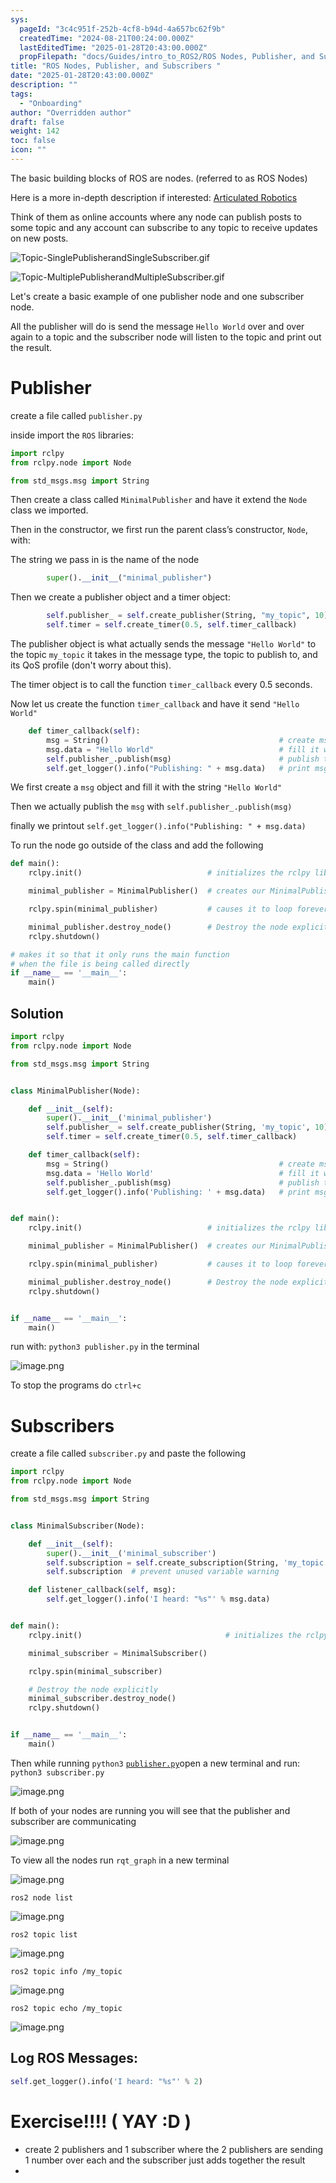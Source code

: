 ```yaml
---
sys:
  pageId: "3c4c951f-252b-4cf8-b94d-4a657bc62f9b"
  createdTime: "2024-08-21T00:24:00.000Z"
  lastEditedTime: "2025-01-28T20:43:00.000Z"
  propFilepath: "docs/Guides/intro_to_ROS2/ROS Nodes, Publisher, and Subscribers .md"
title: "ROS Nodes, Publisher, and Subscribers "
date: "2025-01-28T20:43:00.000Z"
description: ""
tags:
  - "Onboarding"
author: "Overridden author"
draft: false
weight: 142
toc: false
icon: ""
---
```


The basic building blocks of ROS are nodes. (referred to as ROS Nodes)

Here is a more in-depth description if interested: [Articulated Robotics](https://articulatedrobotics.xyz/tutorials/ready-for-ros/ros-overview#2-nodes)

Think of them as online accounts where any node can publish posts to some topic and any account can subscribe to any topic to receive updates on new posts.

![Topic-SinglePublisherandSingleSubscriber.gif](https://docs.ros.org/en/humble/_images/Topic-SinglePublisherandSingleSubscriber.gif)

![Topic-MultiplePublisherandMultipleSubscriber.gif](https://docs.ros.org/en/humble/_images/Topic-MultiplePublisherandMultipleSubscriber.gif)

Let's create a basic example of one publisher node and one subscriber node.

All the publisher will do is send the message `Hello World` over and over again to a topic and the subscriber node will listen to the topic and print out the result.

# Publisher

create a file called `publisher.py` 

inside import the `ROS` libraries:

```python
import rclpy
from rclpy.node import Node

from std_msgs.msg import String
```

Then create a class called `MinimalPublisher` and have it extend the `Node` class we imported.

Then in the constructor, we first run the parent class’s constructor, `Node`, with:

The string we pass in is the name of the node

```python
        super().__init__("minimal_publisher")
```

Then we create a publisher object and a timer object:

```python
        self.publisher_ = self.create_publisher(String, "my_topic", 10)
        self.timer = self.create_timer(0.5, self.timer_callback)
```

The publisher object is what actually sends the message `"Hello World"` to the topic `my_topic` it takes in the message type, the topic to publish to, and its QoS profile (don't worry about this).

The timer object is to call the function `timer_callback` every 0.5 seconds.

Now let us create the function `timer_callback` and have it send `"Hello World"`

```python
    def timer_callback(self):
        msg = String()                                      # create msg object
        msg.data = "Hello World"                            # fill it with data
        self.publisher_.publish(msg)                        # publish the message
        self.get_logger().info("Publishing: " + msg.data)   # print msg
```

We first create a `msg` object and fill it with the string `"Hello World"`

Then we actually publish the `msg` with `self.publisher_.publish(msg)`

finally we printout `self.get_logger().info("Publishing: " + msg.data)`

To run the node go outside of the class and add the following

```python
def main():
    rclpy.init()                            # initializes the rclpy library

    minimal_publisher = MinimalPublisher()  # creates our MinimalPublisher object

    rclpy.spin(minimal_publisher)           # causes it to loop forever

    minimal_publisher.destroy_node()        # Destroy the node explicitly
    rclpy.shutdown()

# makes it so that it only runs the main function
# when the file is being called directly
if __name__ == '__main__': 
    main()
```

## Solution

```python
import rclpy
from rclpy.node import Node

from std_msgs.msg import String


class MinimalPublisher(Node):

    def __init__(self):
        super().__init__('minimal_publisher')
        self.publisher_ = self.create_publisher(String, 'my_topic', 10)
        self.timer = self.create_timer(0.5, self.timer_callback)

    def timer_callback(self):
        msg = String()                                      # create msg object
        msg.data = 'Hello World'                            # fill it with data
        self.publisher_.publish(msg)                        # publish the message
        self.get_logger().info('Publishing: ' + msg.data)   # print msg


def main():
    rclpy.init()                            # initializes the rclpy library

    minimal_publisher = MinimalPublisher()  # creates our MinimalPublisher object

    rclpy.spin(minimal_publisher)           # causes it to loop forever

    minimal_publisher.destroy_node()        # Destroy the node explicitly
    rclpy.shutdown()


if __name__ == '__main__':
    main()
```

run with: `python3 publisher.py` in the terminal

![image.png](https://prod-files-secure.s3.us-west-2.amazonaws.com/d518164a-d88e-44d1-a4ee-3adb3bd8bce0/9214accb-ad5b-44f1-a31c-b3167c59138b/image.png?X-Amz-Algorithm=AWS4-HMAC-SHA256&X-Amz-Content-Sha256=UNSIGNED-PAYLOAD&X-Amz-Credential=ASIAZI2LB466W463CCKQ%2F20250625%2Fus-west-2%2Fs3%2Faws4_request&X-Amz-Date=20250625T004343Z&X-Amz-Expires=3600&X-Amz-Security-Token=IQoJb3JpZ2luX2VjEEAaCXVzLXdlc3QtMiJHMEUCIDr2OHPu5IKJjDNJ1sX0R9CSWImU%2Fkvi%2BOqKYpjN9ezdAiEAq0rmxmJwgK7xzhii5gcZ6bEM%2FEpLwAEzHmPqiGAm6xEq%2FwMIORAAGgw2Mzc0MjMxODM4MDUiDAKarkrq6wqrj5LmaCrcA3VtNIGYZt2y6DRmtkkdYYVhdLksOpx0WQqF8xPJyTA7TbHH3a60LSC8nD1ZQ6rtsKnspDp%2FGOe%2FUBCWWO2Fe6BQW7189i5KJZZ0pxg3JcfJlRnsqyEBganMeUr%2B0KBKbSJDAbdTuMJpOXzFyPXm%2FQfdj8HVxXLbwT%2BTxNJR9ufJnOQQRCQmEPL1iQo%2BL8%2FNi7ZkS%2FuceU35EWM%2FU44F2y4IQN3409rsfwtpcyMbMdAQe2GsZ1rDJsR3vyEXx88aR%2B%2FELQRbMJNu943AmjvzID8NIRuBMjVkORtuVmRnMv%2Bgs7066wQsFjVpqCK0%2Bu0IRWdKaIauAOPhZgBCmIM%2Bvd19k9uPBjxlG%2BSMv54vH%2BU98Jn9eZzEwV%2BgU8igY5Jqzypvy4a0IsMc%2FRaWcnIu5qXIxiuObPpbQKGpWXn%2FidkA2kVXk0psYgf%2FUUuWFd76GmriBWb1ls%2F52r%2BlToYUycvZnOiHj8E2ZpbyxXqZCwAItDebtJlHFn0bUSHxsIFR%2FrWlrfcqw2oW0Bkdr7%2FFWrLFpEeuFE1EcMUjoHlfoOeG9cp1GpSMRBsb4Da18vzHkomp2C5xrNY%2BAgLnPARzG1BOkdyUWOxCzNAkjwZG5qRg4azDE6K8O2QYWLHrMPfu7MIGOqUBZ2rTKuFY050OH0YSUCoNOzs7aVwR%2B1A%2F3GQJEDEwhuJAmKUVTVjFjLI1eJorTB4rPs2lD37jawfHucF%2BDaawTtL5D67rPjpTVDYW1DUZ1VzqcPC7C9mvm4TD1EiaY%2Bi7Odkquz6%2BLPHs%2BMybzN4A%2BFr22AHtmBnPMe84OZSarRhCSWKw%2FQwjLpkTpIyKY3wzuN2fmBrNUIbdU21BVWRF2EHUm3wV&X-Amz-Signature=fe2d648974853874b0a189d875c6bcc8be1ec2dc214832279f96bb55ded433fb&X-Amz-SignedHeaders=host&x-amz-checksum-mode=ENABLED&x-id=GetObject)

To stop the programs do `ctrl+c`

# Subscribers

create a file called `subscriber.py` and paste the following

```python
import rclpy
from rclpy.node import Node

from std_msgs.msg import String


class MinimalSubscriber(Node):

    def __init__(self):
        super().__init__('minimal_subscriber')
        self.subscription = self.create_subscription(String, 'my_topic', self.listener_callback, 10)
        self.subscription  # prevent unused variable warning

    def listener_callback(self, msg):
        self.get_logger().info('I heard: "%s"' % msg.data)


def main():
    rclpy.init()                                # initializes the rclpy library

    minimal_subscriber = MinimalSubscriber()

    rclpy.spin(minimal_subscriber)

    # Destroy the node explicitly
    minimal_subscriber.destroy_node()
    rclpy.shutdown()


if __name__ == '__main__':
    main()
```

Then while running `python3` [`publisher.py`](http://publisher.py/)open a new terminal and run: `python3 subscriber.py` 

![image.png](https://prod-files-secure.s3.us-west-2.amazonaws.com/d518164a-d88e-44d1-a4ee-3adb3bd8bce0/611fccf2-c738-4dbd-94e9-98f209092866/image.png?X-Amz-Algorithm=AWS4-HMAC-SHA256&X-Amz-Content-Sha256=UNSIGNED-PAYLOAD&X-Amz-Credential=ASIAZI2LB466W463CCKQ%2F20250625%2Fus-west-2%2Fs3%2Faws4_request&X-Amz-Date=20250625T004343Z&X-Amz-Expires=3600&X-Amz-Security-Token=IQoJb3JpZ2luX2VjEEAaCXVzLXdlc3QtMiJHMEUCIDr2OHPu5IKJjDNJ1sX0R9CSWImU%2Fkvi%2BOqKYpjN9ezdAiEAq0rmxmJwgK7xzhii5gcZ6bEM%2FEpLwAEzHmPqiGAm6xEq%2FwMIORAAGgw2Mzc0MjMxODM4MDUiDAKarkrq6wqrj5LmaCrcA3VtNIGYZt2y6DRmtkkdYYVhdLksOpx0WQqF8xPJyTA7TbHH3a60LSC8nD1ZQ6rtsKnspDp%2FGOe%2FUBCWWO2Fe6BQW7189i5KJZZ0pxg3JcfJlRnsqyEBganMeUr%2B0KBKbSJDAbdTuMJpOXzFyPXm%2FQfdj8HVxXLbwT%2BTxNJR9ufJnOQQRCQmEPL1iQo%2BL8%2FNi7ZkS%2FuceU35EWM%2FU44F2y4IQN3409rsfwtpcyMbMdAQe2GsZ1rDJsR3vyEXx88aR%2B%2FELQRbMJNu943AmjvzID8NIRuBMjVkORtuVmRnMv%2Bgs7066wQsFjVpqCK0%2Bu0IRWdKaIauAOPhZgBCmIM%2Bvd19k9uPBjxlG%2BSMv54vH%2BU98Jn9eZzEwV%2BgU8igY5Jqzypvy4a0IsMc%2FRaWcnIu5qXIxiuObPpbQKGpWXn%2FidkA2kVXk0psYgf%2FUUuWFd76GmriBWb1ls%2F52r%2BlToYUycvZnOiHj8E2ZpbyxXqZCwAItDebtJlHFn0bUSHxsIFR%2FrWlrfcqw2oW0Bkdr7%2FFWrLFpEeuFE1EcMUjoHlfoOeG9cp1GpSMRBsb4Da18vzHkomp2C5xrNY%2BAgLnPARzG1BOkdyUWOxCzNAkjwZG5qRg4azDE6K8O2QYWLHrMPfu7MIGOqUBZ2rTKuFY050OH0YSUCoNOzs7aVwR%2B1A%2F3GQJEDEwhuJAmKUVTVjFjLI1eJorTB4rPs2lD37jawfHucF%2BDaawTtL5D67rPjpTVDYW1DUZ1VzqcPC7C9mvm4TD1EiaY%2Bi7Odkquz6%2BLPHs%2BMybzN4A%2BFr22AHtmBnPMe84OZSarRhCSWKw%2FQwjLpkTpIyKY3wzuN2fmBrNUIbdU21BVWRF2EHUm3wV&X-Amz-Signature=3d35c9e5bb78ae4b33b2584a2c575fe62c108446cde6529becb83a7128d59423&X-Amz-SignedHeaders=host&x-amz-checksum-mode=ENABLED&x-id=GetObject)

If both of your nodes are running you will see that the publisher and subscriber are communicating

![image.png](https://prod-files-secure.s3.us-west-2.amazonaws.com/d518164a-d88e-44d1-a4ee-3adb3bd8bce0/eea428b5-1cf0-43bb-a30b-81cbaf6c5c78/image.png?X-Amz-Algorithm=AWS4-HMAC-SHA256&X-Amz-Content-Sha256=UNSIGNED-PAYLOAD&X-Amz-Credential=ASIAZI2LB466W463CCKQ%2F20250625%2Fus-west-2%2Fs3%2Faws4_request&X-Amz-Date=20250625T004343Z&X-Amz-Expires=3600&X-Amz-Security-Token=IQoJb3JpZ2luX2VjEEAaCXVzLXdlc3QtMiJHMEUCIDr2OHPu5IKJjDNJ1sX0R9CSWImU%2Fkvi%2BOqKYpjN9ezdAiEAq0rmxmJwgK7xzhii5gcZ6bEM%2FEpLwAEzHmPqiGAm6xEq%2FwMIORAAGgw2Mzc0MjMxODM4MDUiDAKarkrq6wqrj5LmaCrcA3VtNIGYZt2y6DRmtkkdYYVhdLksOpx0WQqF8xPJyTA7TbHH3a60LSC8nD1ZQ6rtsKnspDp%2FGOe%2FUBCWWO2Fe6BQW7189i5KJZZ0pxg3JcfJlRnsqyEBganMeUr%2B0KBKbSJDAbdTuMJpOXzFyPXm%2FQfdj8HVxXLbwT%2BTxNJR9ufJnOQQRCQmEPL1iQo%2BL8%2FNi7ZkS%2FuceU35EWM%2FU44F2y4IQN3409rsfwtpcyMbMdAQe2GsZ1rDJsR3vyEXx88aR%2B%2FELQRbMJNu943AmjvzID8NIRuBMjVkORtuVmRnMv%2Bgs7066wQsFjVpqCK0%2Bu0IRWdKaIauAOPhZgBCmIM%2Bvd19k9uPBjxlG%2BSMv54vH%2BU98Jn9eZzEwV%2BgU8igY5Jqzypvy4a0IsMc%2FRaWcnIu5qXIxiuObPpbQKGpWXn%2FidkA2kVXk0psYgf%2FUUuWFd76GmriBWb1ls%2F52r%2BlToYUycvZnOiHj8E2ZpbyxXqZCwAItDebtJlHFn0bUSHxsIFR%2FrWlrfcqw2oW0Bkdr7%2FFWrLFpEeuFE1EcMUjoHlfoOeG9cp1GpSMRBsb4Da18vzHkomp2C5xrNY%2BAgLnPARzG1BOkdyUWOxCzNAkjwZG5qRg4azDE6K8O2QYWLHrMPfu7MIGOqUBZ2rTKuFY050OH0YSUCoNOzs7aVwR%2B1A%2F3GQJEDEwhuJAmKUVTVjFjLI1eJorTB4rPs2lD37jawfHucF%2BDaawTtL5D67rPjpTVDYW1DUZ1VzqcPC7C9mvm4TD1EiaY%2Bi7Odkquz6%2BLPHs%2BMybzN4A%2BFr22AHtmBnPMe84OZSarRhCSWKw%2FQwjLpkTpIyKY3wzuN2fmBrNUIbdU21BVWRF2EHUm3wV&X-Amz-Signature=dc2ec466bde400df108b94a4dbced0b4b427775e88fec62c20f3ea2551de2a90&X-Amz-SignedHeaders=host&x-amz-checksum-mode=ENABLED&x-id=GetObject)

To view all the nodes run `rqt_graph` in a new terminal

![image.png](https://prod-files-secure.s3.us-west-2.amazonaws.com/d518164a-d88e-44d1-a4ee-3adb3bd8bce0/1d98e964-4318-4d62-b5c4-8c8f78368598/image.png?X-Amz-Algorithm=AWS4-HMAC-SHA256&X-Amz-Content-Sha256=UNSIGNED-PAYLOAD&X-Amz-Credential=ASIAZI2LB466W463CCKQ%2F20250625%2Fus-west-2%2Fs3%2Faws4_request&X-Amz-Date=20250625T004343Z&X-Amz-Expires=3600&X-Amz-Security-Token=IQoJb3JpZ2luX2VjEEAaCXVzLXdlc3QtMiJHMEUCIDr2OHPu5IKJjDNJ1sX0R9CSWImU%2Fkvi%2BOqKYpjN9ezdAiEAq0rmxmJwgK7xzhii5gcZ6bEM%2FEpLwAEzHmPqiGAm6xEq%2FwMIORAAGgw2Mzc0MjMxODM4MDUiDAKarkrq6wqrj5LmaCrcA3VtNIGYZt2y6DRmtkkdYYVhdLksOpx0WQqF8xPJyTA7TbHH3a60LSC8nD1ZQ6rtsKnspDp%2FGOe%2FUBCWWO2Fe6BQW7189i5KJZZ0pxg3JcfJlRnsqyEBganMeUr%2B0KBKbSJDAbdTuMJpOXzFyPXm%2FQfdj8HVxXLbwT%2BTxNJR9ufJnOQQRCQmEPL1iQo%2BL8%2FNi7ZkS%2FuceU35EWM%2FU44F2y4IQN3409rsfwtpcyMbMdAQe2GsZ1rDJsR3vyEXx88aR%2B%2FELQRbMJNu943AmjvzID8NIRuBMjVkORtuVmRnMv%2Bgs7066wQsFjVpqCK0%2Bu0IRWdKaIauAOPhZgBCmIM%2Bvd19k9uPBjxlG%2BSMv54vH%2BU98Jn9eZzEwV%2BgU8igY5Jqzypvy4a0IsMc%2FRaWcnIu5qXIxiuObPpbQKGpWXn%2FidkA2kVXk0psYgf%2FUUuWFd76GmriBWb1ls%2F52r%2BlToYUycvZnOiHj8E2ZpbyxXqZCwAItDebtJlHFn0bUSHxsIFR%2FrWlrfcqw2oW0Bkdr7%2FFWrLFpEeuFE1EcMUjoHlfoOeG9cp1GpSMRBsb4Da18vzHkomp2C5xrNY%2BAgLnPARzG1BOkdyUWOxCzNAkjwZG5qRg4azDE6K8O2QYWLHrMPfu7MIGOqUBZ2rTKuFY050OH0YSUCoNOzs7aVwR%2B1A%2F3GQJEDEwhuJAmKUVTVjFjLI1eJorTB4rPs2lD37jawfHucF%2BDaawTtL5D67rPjpTVDYW1DUZ1VzqcPC7C9mvm4TD1EiaY%2Bi7Odkquz6%2BLPHs%2BMybzN4A%2BFr22AHtmBnPMe84OZSarRhCSWKw%2FQwjLpkTpIyKY3wzuN2fmBrNUIbdU21BVWRF2EHUm3wV&X-Amz-Signature=15b1ddf90afdd0baf27f41f1d299a3a20bd40e988081b51f0b9a6bf0f6c664c4&X-Amz-SignedHeaders=host&x-amz-checksum-mode=ENABLED&x-id=GetObject)

`ros2 node list`

![image.png](https://prod-files-secure.s3.us-west-2.amazonaws.com/d518164a-d88e-44d1-a4ee-3adb3bd8bce0/680ac8cf-e6d9-4164-9ece-5b9a6fccffee/image.png?X-Amz-Algorithm=AWS4-HMAC-SHA256&X-Amz-Content-Sha256=UNSIGNED-PAYLOAD&X-Amz-Credential=ASIAZI2LB466W463CCKQ%2F20250625%2Fus-west-2%2Fs3%2Faws4_request&X-Amz-Date=20250625T004343Z&X-Amz-Expires=3600&X-Amz-Security-Token=IQoJb3JpZ2luX2VjEEAaCXVzLXdlc3QtMiJHMEUCIDr2OHPu5IKJjDNJ1sX0R9CSWImU%2Fkvi%2BOqKYpjN9ezdAiEAq0rmxmJwgK7xzhii5gcZ6bEM%2FEpLwAEzHmPqiGAm6xEq%2FwMIORAAGgw2Mzc0MjMxODM4MDUiDAKarkrq6wqrj5LmaCrcA3VtNIGYZt2y6DRmtkkdYYVhdLksOpx0WQqF8xPJyTA7TbHH3a60LSC8nD1ZQ6rtsKnspDp%2FGOe%2FUBCWWO2Fe6BQW7189i5KJZZ0pxg3JcfJlRnsqyEBganMeUr%2B0KBKbSJDAbdTuMJpOXzFyPXm%2FQfdj8HVxXLbwT%2BTxNJR9ufJnOQQRCQmEPL1iQo%2BL8%2FNi7ZkS%2FuceU35EWM%2FU44F2y4IQN3409rsfwtpcyMbMdAQe2GsZ1rDJsR3vyEXx88aR%2B%2FELQRbMJNu943AmjvzID8NIRuBMjVkORtuVmRnMv%2Bgs7066wQsFjVpqCK0%2Bu0IRWdKaIauAOPhZgBCmIM%2Bvd19k9uPBjxlG%2BSMv54vH%2BU98Jn9eZzEwV%2BgU8igY5Jqzypvy4a0IsMc%2FRaWcnIu5qXIxiuObPpbQKGpWXn%2FidkA2kVXk0psYgf%2FUUuWFd76GmriBWb1ls%2F52r%2BlToYUycvZnOiHj8E2ZpbyxXqZCwAItDebtJlHFn0bUSHxsIFR%2FrWlrfcqw2oW0Bkdr7%2FFWrLFpEeuFE1EcMUjoHlfoOeG9cp1GpSMRBsb4Da18vzHkomp2C5xrNY%2BAgLnPARzG1BOkdyUWOxCzNAkjwZG5qRg4azDE6K8O2QYWLHrMPfu7MIGOqUBZ2rTKuFY050OH0YSUCoNOzs7aVwR%2B1A%2F3GQJEDEwhuJAmKUVTVjFjLI1eJorTB4rPs2lD37jawfHucF%2BDaawTtL5D67rPjpTVDYW1DUZ1VzqcPC7C9mvm4TD1EiaY%2Bi7Odkquz6%2BLPHs%2BMybzN4A%2BFr22AHtmBnPMe84OZSarRhCSWKw%2FQwjLpkTpIyKY3wzuN2fmBrNUIbdU21BVWRF2EHUm3wV&X-Amz-Signature=d2305d8ef181aa509a35cc611c1456a62d7b6204ef99a8f9148c7aae7c6d2969&X-Amz-SignedHeaders=host&x-amz-checksum-mode=ENABLED&x-id=GetObject)

`ros2 topic list`

![image.png](https://prod-files-secure.s3.us-west-2.amazonaws.com/d518164a-d88e-44d1-a4ee-3adb3bd8bce0/eee2ebe1-27ef-4a4a-96fb-2ca54126fb29/image.png?X-Amz-Algorithm=AWS4-HMAC-SHA256&X-Amz-Content-Sha256=UNSIGNED-PAYLOAD&X-Amz-Credential=ASIAZI2LB466W463CCKQ%2F20250625%2Fus-west-2%2Fs3%2Faws4_request&X-Amz-Date=20250625T004343Z&X-Amz-Expires=3600&X-Amz-Security-Token=IQoJb3JpZ2luX2VjEEAaCXVzLXdlc3QtMiJHMEUCIDr2OHPu5IKJjDNJ1sX0R9CSWImU%2Fkvi%2BOqKYpjN9ezdAiEAq0rmxmJwgK7xzhii5gcZ6bEM%2FEpLwAEzHmPqiGAm6xEq%2FwMIORAAGgw2Mzc0MjMxODM4MDUiDAKarkrq6wqrj5LmaCrcA3VtNIGYZt2y6DRmtkkdYYVhdLksOpx0WQqF8xPJyTA7TbHH3a60LSC8nD1ZQ6rtsKnspDp%2FGOe%2FUBCWWO2Fe6BQW7189i5KJZZ0pxg3JcfJlRnsqyEBganMeUr%2B0KBKbSJDAbdTuMJpOXzFyPXm%2FQfdj8HVxXLbwT%2BTxNJR9ufJnOQQRCQmEPL1iQo%2BL8%2FNi7ZkS%2FuceU35EWM%2FU44F2y4IQN3409rsfwtpcyMbMdAQe2GsZ1rDJsR3vyEXx88aR%2B%2FELQRbMJNu943AmjvzID8NIRuBMjVkORtuVmRnMv%2Bgs7066wQsFjVpqCK0%2Bu0IRWdKaIauAOPhZgBCmIM%2Bvd19k9uPBjxlG%2BSMv54vH%2BU98Jn9eZzEwV%2BgU8igY5Jqzypvy4a0IsMc%2FRaWcnIu5qXIxiuObPpbQKGpWXn%2FidkA2kVXk0psYgf%2FUUuWFd76GmriBWb1ls%2F52r%2BlToYUycvZnOiHj8E2ZpbyxXqZCwAItDebtJlHFn0bUSHxsIFR%2FrWlrfcqw2oW0Bkdr7%2FFWrLFpEeuFE1EcMUjoHlfoOeG9cp1GpSMRBsb4Da18vzHkomp2C5xrNY%2BAgLnPARzG1BOkdyUWOxCzNAkjwZG5qRg4azDE6K8O2QYWLHrMPfu7MIGOqUBZ2rTKuFY050OH0YSUCoNOzs7aVwR%2B1A%2F3GQJEDEwhuJAmKUVTVjFjLI1eJorTB4rPs2lD37jawfHucF%2BDaawTtL5D67rPjpTVDYW1DUZ1VzqcPC7C9mvm4TD1EiaY%2Bi7Odkquz6%2BLPHs%2BMybzN4A%2BFr22AHtmBnPMe84OZSarRhCSWKw%2FQwjLpkTpIyKY3wzuN2fmBrNUIbdU21BVWRF2EHUm3wV&X-Amz-Signature=af4034993e083774d180ecafb150c7f0e867123cfef6f856be547e996dec0a65&X-Amz-SignedHeaders=host&x-amz-checksum-mode=ENABLED&x-id=GetObject)

`ros2 topic info /my_topic`

![image.png](https://prod-files-secure.s3.us-west-2.amazonaws.com/d518164a-d88e-44d1-a4ee-3adb3bd8bce0/6288ef12-cb9e-406f-b9eb-65feed3a9011/image.png?X-Amz-Algorithm=AWS4-HMAC-SHA256&X-Amz-Content-Sha256=UNSIGNED-PAYLOAD&X-Amz-Credential=ASIAZI2LB466W463CCKQ%2F20250625%2Fus-west-2%2Fs3%2Faws4_request&X-Amz-Date=20250625T004343Z&X-Amz-Expires=3600&X-Amz-Security-Token=IQoJb3JpZ2luX2VjEEAaCXVzLXdlc3QtMiJHMEUCIDr2OHPu5IKJjDNJ1sX0R9CSWImU%2Fkvi%2BOqKYpjN9ezdAiEAq0rmxmJwgK7xzhii5gcZ6bEM%2FEpLwAEzHmPqiGAm6xEq%2FwMIORAAGgw2Mzc0MjMxODM4MDUiDAKarkrq6wqrj5LmaCrcA3VtNIGYZt2y6DRmtkkdYYVhdLksOpx0WQqF8xPJyTA7TbHH3a60LSC8nD1ZQ6rtsKnspDp%2FGOe%2FUBCWWO2Fe6BQW7189i5KJZZ0pxg3JcfJlRnsqyEBganMeUr%2B0KBKbSJDAbdTuMJpOXzFyPXm%2FQfdj8HVxXLbwT%2BTxNJR9ufJnOQQRCQmEPL1iQo%2BL8%2FNi7ZkS%2FuceU35EWM%2FU44F2y4IQN3409rsfwtpcyMbMdAQe2GsZ1rDJsR3vyEXx88aR%2B%2FELQRbMJNu943AmjvzID8NIRuBMjVkORtuVmRnMv%2Bgs7066wQsFjVpqCK0%2Bu0IRWdKaIauAOPhZgBCmIM%2Bvd19k9uPBjxlG%2BSMv54vH%2BU98Jn9eZzEwV%2BgU8igY5Jqzypvy4a0IsMc%2FRaWcnIu5qXIxiuObPpbQKGpWXn%2FidkA2kVXk0psYgf%2FUUuWFd76GmriBWb1ls%2F52r%2BlToYUycvZnOiHj8E2ZpbyxXqZCwAItDebtJlHFn0bUSHxsIFR%2FrWlrfcqw2oW0Bkdr7%2FFWrLFpEeuFE1EcMUjoHlfoOeG9cp1GpSMRBsb4Da18vzHkomp2C5xrNY%2BAgLnPARzG1BOkdyUWOxCzNAkjwZG5qRg4azDE6K8O2QYWLHrMPfu7MIGOqUBZ2rTKuFY050OH0YSUCoNOzs7aVwR%2B1A%2F3GQJEDEwhuJAmKUVTVjFjLI1eJorTB4rPs2lD37jawfHucF%2BDaawTtL5D67rPjpTVDYW1DUZ1VzqcPC7C9mvm4TD1EiaY%2Bi7Odkquz6%2BLPHs%2BMybzN4A%2BFr22AHtmBnPMe84OZSarRhCSWKw%2FQwjLpkTpIyKY3wzuN2fmBrNUIbdU21BVWRF2EHUm3wV&X-Amz-Signature=6861391983b654b1467c5729effb8740f4e503867f8a8e0c8e6c4dd1129dfffb&X-Amz-SignedHeaders=host&x-amz-checksum-mode=ENABLED&x-id=GetObject)

`ros2 topic echo /my_topic`

![image.png](https://prod-files-secure.s3.us-west-2.amazonaws.com/d518164a-d88e-44d1-a4ee-3adb3bd8bce0/0a6fcb4d-422d-4a6c-a803-749ef4adf2c6/image.png?X-Amz-Algorithm=AWS4-HMAC-SHA256&X-Amz-Content-Sha256=UNSIGNED-PAYLOAD&X-Amz-Credential=ASIAZI2LB466W463CCKQ%2F20250625%2Fus-west-2%2Fs3%2Faws4_request&X-Amz-Date=20250625T004343Z&X-Amz-Expires=3600&X-Amz-Security-Token=IQoJb3JpZ2luX2VjEEAaCXVzLXdlc3QtMiJHMEUCIDr2OHPu5IKJjDNJ1sX0R9CSWImU%2Fkvi%2BOqKYpjN9ezdAiEAq0rmxmJwgK7xzhii5gcZ6bEM%2FEpLwAEzHmPqiGAm6xEq%2FwMIORAAGgw2Mzc0MjMxODM4MDUiDAKarkrq6wqrj5LmaCrcA3VtNIGYZt2y6DRmtkkdYYVhdLksOpx0WQqF8xPJyTA7TbHH3a60LSC8nD1ZQ6rtsKnspDp%2FGOe%2FUBCWWO2Fe6BQW7189i5KJZZ0pxg3JcfJlRnsqyEBganMeUr%2B0KBKbSJDAbdTuMJpOXzFyPXm%2FQfdj8HVxXLbwT%2BTxNJR9ufJnOQQRCQmEPL1iQo%2BL8%2FNi7ZkS%2FuceU35EWM%2FU44F2y4IQN3409rsfwtpcyMbMdAQe2GsZ1rDJsR3vyEXx88aR%2B%2FELQRbMJNu943AmjvzID8NIRuBMjVkORtuVmRnMv%2Bgs7066wQsFjVpqCK0%2Bu0IRWdKaIauAOPhZgBCmIM%2Bvd19k9uPBjxlG%2BSMv54vH%2BU98Jn9eZzEwV%2BgU8igY5Jqzypvy4a0IsMc%2FRaWcnIu5qXIxiuObPpbQKGpWXn%2FidkA2kVXk0psYgf%2FUUuWFd76GmriBWb1ls%2F52r%2BlToYUycvZnOiHj8E2ZpbyxXqZCwAItDebtJlHFn0bUSHxsIFR%2FrWlrfcqw2oW0Bkdr7%2FFWrLFpEeuFE1EcMUjoHlfoOeG9cp1GpSMRBsb4Da18vzHkomp2C5xrNY%2BAgLnPARzG1BOkdyUWOxCzNAkjwZG5qRg4azDE6K8O2QYWLHrMPfu7MIGOqUBZ2rTKuFY050OH0YSUCoNOzs7aVwR%2B1A%2F3GQJEDEwhuJAmKUVTVjFjLI1eJorTB4rPs2lD37jawfHucF%2BDaawTtL5D67rPjpTVDYW1DUZ1VzqcPC7C9mvm4TD1EiaY%2Bi7Odkquz6%2BLPHs%2BMybzN4A%2BFr22AHtmBnPMe84OZSarRhCSWKw%2FQwjLpkTpIyKY3wzuN2fmBrNUIbdU21BVWRF2EHUm3wV&X-Amz-Signature=77725887adbb70d9f48f1e4970de852098459535d73b90d3a305491145637d00&X-Amz-SignedHeaders=host&x-amz-checksum-mode=ENABLED&x-id=GetObject)

## Log ROS Messages:

```python
self.get_logger().info('I heard: "%s"' % 2)
```

# Exercise!!!! ( YAY :D )

- create 2 publishers and 1 subscriber where the 2 publishers are sending 1 number over each and the subscriber just adds together the result
- 
